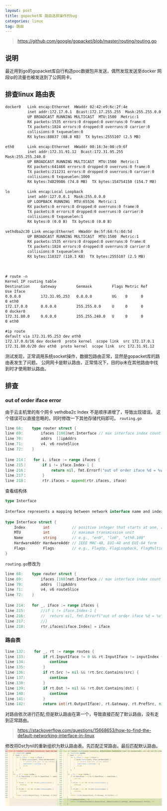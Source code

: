```yaml
---
layout: post
title: gopacket库 路由选择操作的bug
categories: linux
tag: 路由
---
```

> https://github.com/google/gopacket/blob/master/routing/routing.go

## 说明
最近用到go的gopacket库自行构造poc数据包并发送，偶然发现发送至docker 网段ip的流量也被发送到了公网网卡。

## 排查linux 路由表
```shell
docker0   Link encap:Ethernet  HWaddr 02:42:e9:6c:2f:4e  
          inet addr:172.17.0.1  Bcast:172.17.255.255  Mask:255.255.0.0
          UP BROADCAST RUNNING MULTICAST  MTU:1500  Metric:1
          RX packets:1535 errors:0 dropped:0 overruns:0 frame:0
          TX packets:1824 errors:0 dropped:0 overruns:0 carrier:0
          collisions:0 txqueuelen:0 
          RX bytes:88837 (88.8 KB)  TX bytes:2555107 (2.5 MB)

eth0      Link encap:Ethernet  HWaddr 00:16:3e:00:c9:6f  
          inet addr:172.31.91.12  Bcast:172.31.95.255  Mask:255.255.240.0
          UP BROADCAST RUNNING MULTICAST  MTU:1500  Metric:1
          RX packets:641466 errors:0 dropped:0 overruns:0 frame:0
          TX packets:211231 errors:0 dropped:0 overruns:0 carrier:0
          collisions:0 txqueuelen:1000 
          RX bytes:74829986 (74.8 MB)  TX bytes:154754150 (154.7 MB)

lo        Link encap:Local Loopback  
          inet addr:127.0.0.1  Mask:255.0.0.0
          UP LOOPBACK RUNNING  MTU:65536  Metric:1
          RX packets:0 errors:0 dropped:0 overruns:0 frame:0
          TX packets:0 errors:0 dropped:0 overruns:0 carrier:0
          collisions:0 txqueuelen:1 
          RX bytes:0 (0.0 B)  TX bytes:0 (0.0 B)

vethdba2c30 Link encap:Ethernet  HWaddr 8e:5f:64:fc:0d:5d  
          UP BROADCAST RUNNING MULTICAST  MTU:1500  Metric:1
          RX packets:1535 errors:0 dropped:0 overruns:0 frame:0
          TX packets:1824 errors:0 dropped:0 overruns:0 carrier:0
          collisions:0 txqueuelen:0 
          RX bytes:110327 (110.3 KB)  TX bytes:2555107 (2.5 MB)



# route -n
Kernel IP routing table
Destination     Gateway         Genmask         Flags Metric Ref    Use Iface
0.0.0.0         172.31.95.253   0.0.0.0         UG    0      0        0 eth0
172.17.0.0      0.0.0.0         255.255.0.0     U     0      0        0 docker0
172.31.80.0     0.0.0.0         255.255.240.0   U     0      0        0 eth0

#ip route 
default via 172.31.95.253 dev eth0 
172.17.0.0/16 dev docker0  proto kernel  scope link  src 172.17.0.1 
172.31.80.0/20 dev eth0  proto kernel  scope link  src 172.31.91.12
```
测试发现，正常调用系统socket操作，数据包路由正常，显然是gopacket库的路由表发生了问题。
公网网卡是默认路由，正常情况下，目的ip未在其他路由中找到时才使用默认路由。

## 排查

### out of order iface error
由于云主机里的有个网卡 vethdba2c Index 不是顺序递增了，导致出现错误。
这个错误可以直接忽略的，同时修改一下其他存储代码即可。
`routing.go`
```go
line 68:    type router struct {
line 69:    	ifaces [100]net.Interface // max interface index count 100
line 70:    	addrs  []ipAddrs
line 71:    	v4, v6 routeSlice
line 72:    }

line 214：   for i, iface := range ifaces {
line 215：   	if i != iface.Index-1 {
line 216：   		return nil, fmt.Errorf("out of order iface %d = %v", i, iface)
line 217：   	}
line 218：   	rtr.ifaces = append(rtr.ifaces, iface)
```
查看结构体
```go
type Interface

Interface represents a mapping between network interface name and index. It also represents network interface facility information.

type Interface struct {
    Index        int          // positive integer that starts at one, zero is never used
    MTU          int          // maximum transmission unit
    Name         string       // e.g., "en0", "lo0", "eth0.100"
    HardwareAddr HardwareAddr // IEEE MAC-48, EUI-48 and EUI-64 form
    Flags        Flags        // e.g., FlagUp, FlagLoopback, FlagMulticast
}
```

`routing.go`修改为
```go
line 68:    type router struct {
line 69:    	ifaces [100]net.Interface // max interface index count 100
line 70:    	addrs  []ipAddrs
line 71:    	v4, v6 routeSlice
line 72:    }

line 214:   for _, iface := range ifaces {
line 215:   	//if i != iface.Index-1 {
line 216:   	//	return nil, fmt.Errorf("out of order iface %d = %v", i, iface)
line 217:   	//}
line 218:   	rtr.ifaces[iface.Index] = iface
```

### 路由表

```go
line 132:    for _, rt := range routes {
line 133:    	 if rt.InputIface != 0 && rt.InputIface != inputIndex {
line 134:    	 	continue
line 135:    	 }
line 136:    	 if rt.Src != nil && !rt.Src.Contains(src) {
line 137:    	 	continue
line 138:    	 }
line 139:    	 if rt.Dst != nil && !rt.Dst.Contains(dst) {
line 140:    	 	continue
line 141:    	 }
line 142:    	 return int(rt.OutputIface), rt.Gateway, rt.PrefSrc, nil
```
对路由依次进行匹配,但是默认路由在第一个，导致直接匹配了默认路由，没有走到正常路由。

> https://stackoverflow.com/questions/15668653/how-to-find-the-default-networking-interface-in-linux

修改将Dst为nil的重新组织为默认路由表。先匹配正常路由，最后匹配默认路由。
![](/styles/images/2019-8/defaultroute.png)